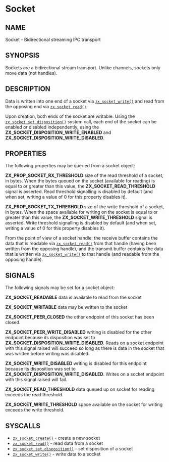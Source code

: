 # Socket

## NAME

Socket - Bidirectional streaming IPC transport

## SYNOPSIS

Sockets are a bidirectional stream transport. Unlike channels, sockets
only move data (not handles).

## DESCRIPTION

Data is written into one end of a socket via [`zx_socket_write()`] and
read from the opposing end via [`zx_socket_read()`].

Upon creation, both ends of the socket are writable. Using the
[`zx_socket_set_disposition()`] system call, each end of the socket can be
enabled or disabled independently, using the
**ZX_SOCKET_DISPOSITION_WRITE_ENABLED** and
**ZX_SOCKET_DISPOSITION_WRITE_DISABLED**.

## PROPERTIES

The following properties may be queried from a socket object:

**ZX_PROP_SOCKET_RX_THRESHOLD** size of the read threshold of a socket, in
bytes. When the bytes queued on the socket (available for reading) is equal to
or greater than this value, the **ZX_SOCKET_READ_THRESHOLD** signal is asserted.
Read threshold signalling is disabled by default (and when set, writing
a value of 0 for this property disables it).

**ZX_PROP_SOCKET_TX_THRESHOLD** size of the write threshold of a socket,
in bytes. When the space available for writing on the socket is equal to or
greater than this value, the **ZX_SOCKET_WRITE_THRESHOLD** signal is asserted.
Write threshold signalling is disabled by default (and when set, writing a
value of 0 for this property disables it).

From the point of view of a socket handle, the receive buffer contains the data
that is readable via [`zx_socket_read()`] from that handle (having been written
from the opposing handle), and the transmit buffer contains the data that is
written via [`zx_socket_write()`] to that handle (and readable from the opposing
handle).

## SIGNALS

The following signals may be set for a socket object:

**ZX_SOCKET_READABLE** data is available to read from the socket

**ZX_SOCKET_WRITABLE** data may be written to the socket

**ZX_SOCKET_PEER_CLOSED** the other endpoint of this socket has
been closed.

**ZX_SOCKET_PEER_WRITE_DISABLED** writing is disabled for the other
endpoint because its disposition was set to
**ZX_SOCKET_DISPOSITION_WRITE_DISABLED**. Reads on a socket endpoint with this
signal raised will succeed so long as there is data in the socket that was
written before writing was disabled.

**ZX_SOCKET_WRITE_DISABLED** writing is disabled for this endpoint because its
disposition was set to **ZX_SOCKET_DISPOSITION_WRITE_DISABLED**. Writes on a
socket endpoint with this signal raised will fail.

**ZX_SOCKET_READ_THRESHOLD** data queued up on socket for reading exceeds
the read threshold.

**ZX_SOCKET_WRITE_THRESHOLD** space available on the socket for writing exceeds
the write threshold.

## SYSCALLS

 - [`zx_socket_create()`] - create a new socket
 - [`zx_socket_read()`] - read data from a socket
 - [`zx_socket_set_disposition()`] - set disposition of a socket
 - [`zx_socket_write()`] - write data to a socket

[`zx_socket_create()`]: reference/syscalls/socket_create.md
[`zx_socket_read()`]: reference/syscalls/socket_read.md
[`zx_socket_set_disposition()`]: reference/syscalls/socket_set_disposition.md
[`zx_socket_write()`]: reference/syscalls/socket_write.md
